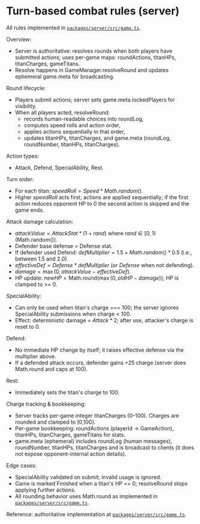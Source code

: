 # Turn-based combat rules (server)

All rules implemented in [`packages/server/src/game.ts`](packages/server/src/game.ts:1).

Overview:
- Server is authoritative: resolves rounds when both players have submitted actions; uses per-game maps: roundActions, titanHPs, titanCharges, gameTitans.
- Resolve happens in GameManager.resolveRound and updates ephemeral game.meta for broadcasting.

Round lifecycle:
- Players submit actions; server sets game.meta.lockedPlayers for visibility.
- When all players acted, resolveRound:
  - records human-readable choices into roundLog,
  - computes speed rolls and action order,
  - applies actions sequentially in that order,
  - updates titanHPs, titanCharges, and game.meta (roundLog, roundNumber, titanHPs, titanCharges).

Action types:
- Attack, Defend, SpecialAbility, Rest.

Turn order:
- For each titan: $speedRoll = Speed * Math.random()$.
- Higher $speedRoll$ acts first; actions are applied sequentially; if the first action reduces opponent HP to 0 the second action is skipped and the game ends.

Attack damage calculation:
- $attackValue = AttackStat * (1 + rand)$ where $rand \in [0,1)$ (Math.random()).
- Defender base defense = Defense stat.
- If defender used Defend: $defMultiplier = 1.5 + Math.random() * 0.5$ (i.e., between 1.5 and 2.0).
- $effectiveDef = Defense * defMultiplier$ (or $Defense$ when not defending).
- $damage = \max(0, attackValue - effectiveDef)$.
- HP update: $newHP = \text{Math.round}(\max(0, oldHP - damage))$; HP is clamped to >= 0.

SpecialAbility:
- Can only be used when titan's charge === 100; the server ignores SpecialAbility submissions when charge < 100.
- Effect: deterministic damage = $Attack * 2$; after use, attacker's charge is reset to 0.

Defend:
- No immediate HP change by itself; it raises effective defense via the multiplier above.
- If a defended attack occurs, defender gains +25 charge (server does Math.round and caps at 100).

Rest:
- Immediately sets the titan's charge to 100.

Charge tracking & bookkeeping:
- Server tracks per-game integer titanCharges (0–100). Charges are rounded and clamped to [0,100].
- Per-game bookkeeping: roundActions (playerId -> GameAction), titanHPs, titanCharges, gameTitans for stats.
- game.meta (ephemeral) includes roundLog (human messages), roundNumber, titanHPs, titanCharges and is broadcast to clients (it does not expose opponent-internal action details).

Edge cases:
- SpecialAbility validated on submit; invalid usage is ignored.
- Game is marked Finished when a titan's HP <= 0; resolveRound stops applying further actions.
- All rounding behavior uses Math.round as implemented in [`packages/server/src/game.ts`](packages/server/src/game.ts:1).

Reference: authoritative implementation at [`packages/server/src/game.ts`](packages/server/src/game.ts:1).

